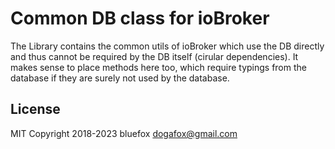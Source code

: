 # Common DB class for ioBroker
The Library contains the common utils of ioBroker which use the DB directly and thus cannot be required by the DB itself (cirular dependencies).
It makes sense to place methods here too, which require typings from the database if they are surely not used by the database.

## License
MIT
Copyright 2018-2023 bluefox <dogafox@gmail.com>  
